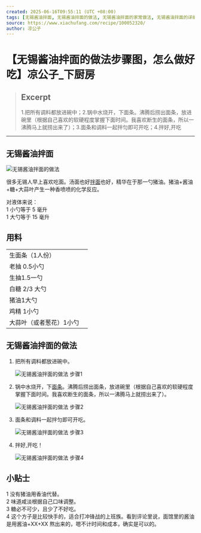 ```yaml
---
created: 2025-06-16T09:55:11 (UTC +08:00)
tags: [无锡酱油拌面, 无锡酱油拌面的做法, 无锡酱油拌面的家常做法, 无锡酱油拌面的详细做法, 怎么做无锡酱油拌面, 无锡酱油拌面怎么做, 无锡酱油拌面的最正宗做法, 面条, 早餐]
source: https://www.xiachufang.com/recipe/100052320/
author: 凉公子
---
```


# 【无锡酱油拌面的做法步骤图，怎么做好吃】凉公子\_下厨房

> ## Excerpt
>
> 1.把所有调料都放进碗中；2.锅中水烧开，下面条。沸腾后捞出面条，放进碗里（根据自己喜欢的软硬程度掌握下面时间。我喜欢断生的面条，所以一沸腾马上就捞出来了）；3.面条和调料一起拌匀即可开吃；4.拌好,开吃

---

## 无锡酱油拌面

![无锡酱油拌面的做法](https://i2.chuimg.com/ef2466ec880f11e6b87c0242ac110003_620w_413h.jpg?imageView2/2/w/660/interlace/1/q/75)

很多无锡人早上喜欢吃面。汤面也好[拌面](https://www.xiachufang.com/category/1025/)也好，精华在于那一勺猪油。猪油+酱油+糖+大蒜叶产生一种香喷喷的化学反应。

对液体来说：  
1 小勺等于 5 毫升  
1 大勺等于 15 毫升

## 用料  

<table><tbody><tr><td>生面条（1人份）</td><td></td></tr><tr><td>老抽 0.5小勺</td><td></td></tr><tr><td>生抽1.5一勺</td><td></td></tr><tr><td>白糖 2/3 大勺</td><td></td></tr><tr><td>猪油1大勺</td><td></td></tr><tr><td>鸡精 1小勺</td><td></td></tr><tr><td>大蒜叶（或者葱花）1小勺</td><td></td></tr></tbody></table>

## 无锡酱油拌面的做法  

1.  把所有调料都放进碗中。

    ![无锡酱油拌面的做法 步骤1](https://i2.chuimg.com/d5fee5de931d11e6b87c0242ac110003_1353w_900h.jpg?imageView2/2/w/300/interlace/1/q/75)

2.  锅中水烧开，下[面条](https://www.xiachufang.com/category/1025/)。沸腾后捞出面条，放进碗里（根据自己喜欢的软硬程度掌握下面时间。我喜欢断生的面条，所以一沸腾马上就捞出来了）。

    ![无锡酱油拌面的做法 步骤2](https://i2.chuimg.com/d59c4c3a931d11e6a9a10242ac110002_739w_492h.jpg?imageView2/2/w/300/interlace/1/q/75)

3.  面条和调料一起拌匀即可开吃。

    ![无锡酱油拌面的做法 步骤3](https://i2.chuimg.com/d51707f0931d11e6a9a10242ac110002_1353w_900h.jpg?imageView2/2/w/300/interlace/1/q/75)

4.  拌好,开吃！

    ![无锡酱油拌面的做法 步骤4](https://i2.chuimg.com/2bb4626ced2a4a3c9cd4504fece9c885_750w_617h.jpg?imageView2/2/w/300/interlace/1/q/75)

## 小贴士

1 没有猪油用香油代替。  
2 味道咸淡根据自己口味调整。  
3 糖必不可少，且少了不好吃。  
4 这个方子是比较快手的，适合打冲锋战的上班族。看到评论里说，面馆里的酱油是用酱油+XX+XX 熬出来的，嗯不计时间和成本，确实是可以的。
